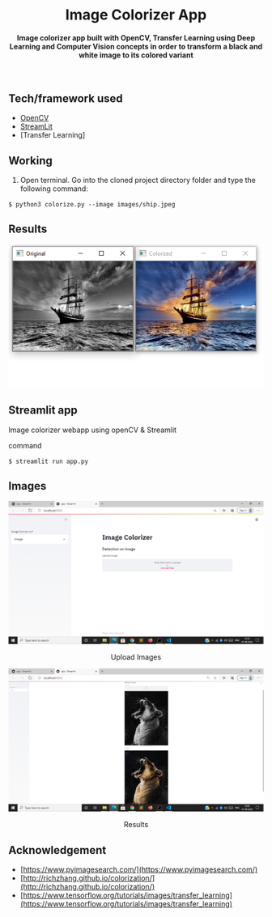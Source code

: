 <h1 align="center">Image Colorizer App</h1>





<div align= "center">
  <h4>Image colorizer app built with OpenCV, Transfer Learning using Deep Learning and Computer Vision concepts in order to transform a black and white image to its colored variant</h4>
</div>




&nbsp;&nbsp;&nbsp;&nbsp;&nbsp;&nbsp;&nbsp;&nbsp;&nbsp;&nbsp;&nbsp;&nbsp;&nbsp;&nbsp;&nbsp;&nbsp;&nbsp;&nbsp;&nbsp;&nbsp;&nbsp;&nbsp;&nbsp;&nbsp;&nbsp;&nbsp;&nbsp;&nbsp;&nbsp;&nbsp;&nbsp;&nbsp;&nbsp;&nbsp;&nbsp;




 



## Tech/framework used

- [OpenCV](https://opencv.org/)
- [StreamLit](https://streamlit.io/)
- [Transfer Learning]









## Working

1. Open terminal. Go into the cloned project directory folder and type the following command:
```
$ python3 colorize.py --image images/ship.jpeg 
```


## Results


![](https://github.com/GitSiddhant/image_colorizer/blob/master/README_IMAGES/result.png)



## Streamlit app

Image colorizer webapp using openCV & Streamlit

command
```
$ streamlit run app.py 
```
## Images

<p align="center">
  <img src="README_IMAGES/streamlit_demo1.png">
</p>
<p align="center">Upload Images</p>

<p align="center">
  <img src="README_IMAGES/streamlit_demo2.png">
</p>
<p align="center">Results</p>








## Acknowledgement
* [https://www.pyimagesearch.com/](https://www.pyimagesearch.com/)
* [http://richzhang.github.io/colorization/](http://richzhang.github.io/colorization/)
* [https://www.tensorflow.org/tutorials/images/transfer_learning](https://www.tensorflow.org/tutorials/images/transfer_learning)
